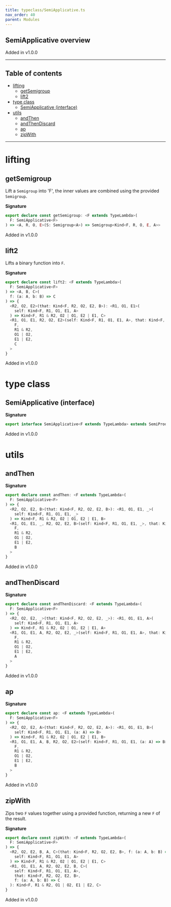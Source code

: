 ```yaml
---
title: typeclass/SemiApplicative.ts
nav_order: 40
parent: Modules
---
```


## SemiApplicative overview

Added in v1.0.0

---

<h2 class="text-delta">Table of contents</h2>

- [lifting](#lifting)
  - [getSemigroup](#getsemigroup)
  - [lift2](#lift2)
- [type class](#type-class)
  - [SemiApplicative (interface)](#semiapplicative-interface)
- [utils](#utils)
  - [andThen](#andthen)
  - [andThenDiscard](#andthendiscard)
  - [ap](#ap)
  - [zipWith](#zipwith)

---

# lifting

## getSemigroup

Lift a `Semigroup` into 'F', the inner values are combined using the provided `Semigroup`.

**Signature**

```ts
export declare const getSemigroup: <F extends TypeLambda>(
  F: SemiApplicative<F>
) => <A, R, O, E>(S: Semigroup<A>) => Semigroup<Kind<F, R, O, E, A>>
```

Added in v1.0.0

## lift2

Lifts a binary function into `F`.

**Signature**

```ts
export declare const lift2: <F extends TypeLambda>(
  F: SemiApplicative<F>
) => <A, B, C>(
  f: (a: A, b: B) => C
) => {
  <R2, O2, E2>(that: Kind<F, R2, O2, E2, B>): <R1, O1, E1>(
    self: Kind<F, R1, O1, E1, A>
  ) => Kind<F, R1 & R2, O2 | O1, E2 | E1, C>
  <R1, O1, E1, R2, O2, E2>(self: Kind<F, R1, O1, E1, A>, that: Kind<F, R2, O2, E2, B>): Kind<
    F,
    R1 & R2,
    O1 | O2,
    E1 | E2,
    C
  >
}
```

Added in v1.0.0

# type class

## SemiApplicative (interface)

**Signature**

```ts
export interface SemiApplicative<F extends TypeLambda> extends SemiProduct<F>, Covariant<F> {}
```

Added in v1.0.0

# utils

## andThen

**Signature**

```ts
export declare const andThen: <F extends TypeLambda>(
  F: SemiApplicative<F>
) => {
  <R2, O2, E2, B>(that: Kind<F, R2, O2, E2, B>): <R1, O1, E1, _>(
    self: Kind<F, R1, O1, E1, _>
  ) => Kind<F, R1 & R2, O2 | O1, E2 | E1, B>
  <R1, O1, E1, _, R2, O2, E2, B>(self: Kind<F, R1, O1, E1, _>, that: Kind<F, R2, O2, E2, B>): Kind<
    F,
    R1 & R2,
    O1 | O2,
    E1 | E2,
    B
  >
}
```

Added in v1.0.0

## andThenDiscard

**Signature**

```ts
export declare const andThenDiscard: <F extends TypeLambda>(
  F: SemiApplicative<F>
) => {
  <R2, O2, E2, _>(that: Kind<F, R2, O2, E2, _>): <R1, O1, E1, A>(
    self: Kind<F, R1, O1, E1, A>
  ) => Kind<F, R1 & R2, O2 | O1, E2 | E1, A>
  <R1, O1, E1, A, R2, O2, E2, _>(self: Kind<F, R1, O1, E1, A>, that: Kind<F, R2, O2, E2, _>): Kind<
    F,
    R1 & R2,
    O1 | O2,
    E1 | E2,
    A
  >
}
```

Added in v1.0.0

## ap

**Signature**

```ts
export declare const ap: <F extends TypeLambda>(
  F: SemiApplicative<F>
) => {
  <R2, O2, E2, A>(that: Kind<F, R2, O2, E2, A>): <R1, O1, E1, B>(
    self: Kind<F, R1, O1, E1, (a: A) => B>
  ) => Kind<F, R1 & R2, O2 | O1, E2 | E1, B>
  <R1, O1, E1, A, B, R2, O2, E2>(self: Kind<F, R1, O1, E1, (a: A) => B>, that: Kind<F, R2, O2, E2, A>): Kind<
    F,
    R1 & R2,
    O1 | O2,
    E1 | E2,
    B
  >
}
```

Added in v1.0.0

## zipWith

Zips two `F` values together using a provided function, returning a new `F` of the result.

**Signature**

```ts
export declare const zipWith: <F extends TypeLambda>(
  F: SemiApplicative<F>
) => {
  <R2, O2, E2, B, A, C>(that: Kind<F, R2, O2, E2, B>, f: (a: A, b: B) => C): <R1, O1, E1>(
    self: Kind<F, R1, O1, E1, A>
  ) => Kind<F, R1 & R2, O2 | O1, E2 | E1, C>
  <R1, O1, E1, A, R2, O2, E2, B, C>(
    self: Kind<F, R1, O1, E1, A>,
    that: Kind<F, R2, O2, E2, B>,
    f: (a: A, b: B) => C
  ): Kind<F, R1 & R2, O1 | O2, E1 | E2, C>
}
```

Added in v1.0.0
